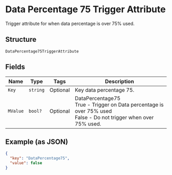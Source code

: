
# Data Percentage 75 Trigger Attribute

Trigger attribute for when data percentage is over 75% used.

## Structure

`DataPercentage75TriggerAttribute`

## Fields

| Name | Type | Tags | Description |
|  --- | --- | --- | --- |
| `Key` | `string` | Optional | Key data percentage 75. |
| `MValue` | `bool?` | Optional | DataPercentage75<br />True - Trigger on Data percentage is over 75% used<br />False - Do not trigger when over 75% used. |

## Example (as JSON)

```json
{
  "key": "DataPercentage75",
  "value": false
}
```

